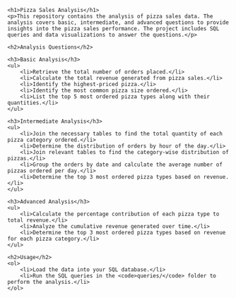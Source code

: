     <h1>Pizza Sales Analysis</h1>
    <p>This repository contains the analysis of pizza sales data. The analysis covers basic, intermediate, and advanced questions to provide insights into the pizza sales performance. The project includes SQL queries and data visualizations to answer the questions.</p>

    <h2>Analysis Questions</h2>

    <h3>Basic Analysis</h3>
    <ul>
        <li>Retrieve the total number of orders placed.</li>
        <li>Calculate the total revenue generated from pizza sales.</li>
        <li>Identify the highest-priced pizza.</li>
        <li>Identify the most common pizza size ordered.</li>
        <li>List the top 5 most ordered pizza types along with their quantities.</li>
    </ul>

    <h3>Intermediate Analysis</h3>
    <ul>
        <li>Join the necessary tables to find the total quantity of each pizza category ordered.</li>
        <li>Determine the distribution of orders by hour of the day.</li>
        <li>Join relevant tables to find the category-wise distribution of pizzas.</li>
        <li>Group the orders by date and calculate the average number of pizzas ordered per day.</li>
        <li>Determine the top 3 most ordered pizza types based on revenue.</li>
    </ul>

    <h3>Advanced Analysis</h3>
    <ul>
        <li>Calculate the percentage contribution of each pizza type to total revenue.</li>
        <li>Analyze the cumulative revenue generated over time.</li>
        <li>Determine the top 3 most ordered pizza types based on revenue for each pizza category.</li>
    </ul>

    <h2>Usage</h2>
    <ol>
        <li>Load the data into your SQL database.</li>
        <li>Run the SQL queries in the <code>queries/</code> folder to perform the analysis.</li>
    </ol>
